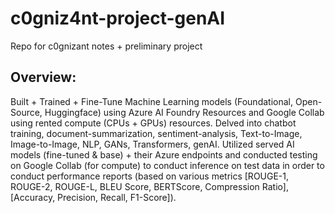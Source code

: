 # c0gniz4nt-project-genAI
Repo for c0gnizant notes + preliminary project

## Overview:

Built + Trained + Fine-Tune Machine Learning models (Foundational, Open-Source, Huggingface) using Azure AI Foundry Resources  and Google Collab using rented compute (CPUs + GPUs) resources. Delved into chatbot training, document-summarization, sentiment-analysis, Text-to-Image, Image-to-Image, NLP, GANs, Transformers, genAI. Utilized served AI models (fine-tuned & base) + their Azure endpoints and conducted testing on Google Collab (for compute) to conduct inference on test data in order to conduct performance reports (based on various metrics [ROUGE-1, ROUGE-2, ROUGE-L, BLEU Score, BERTScore, Compression Ratio], [Accuracy, Precision, Recall, F1-Score]).
